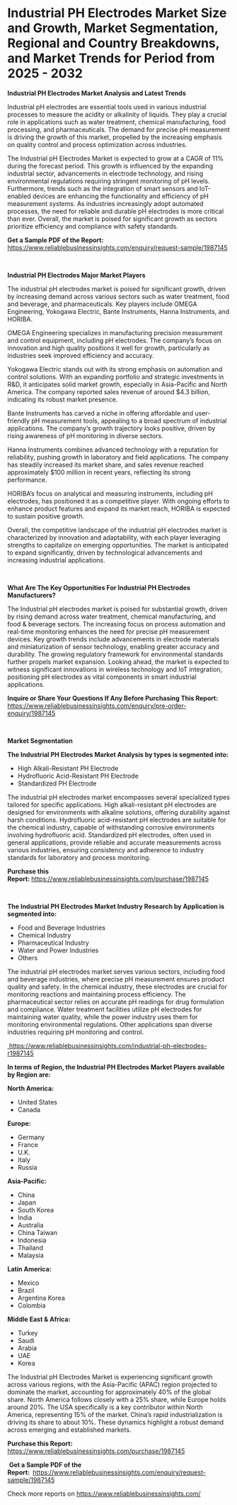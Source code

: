 <p><h1>Industrial PH Electrodes Market Size and Growth, Market Segmentation, Regional and Country Breakdowns, and Market Trends for Period from 2025 -  2032</h1></p><p><strong>Industrial PH Electrodes Market Analysis and Latest Trends</strong></p>
<p><p>Industrial pH electrodes are essential tools used in various industrial processes to measure the acidity or alkalinity of liquids. They play a crucial role in applications such as water treatment, chemical manufacturing, food processing, and pharmaceuticals. The demand for precise pH measurement is driving the growth of this market, propelled by the increasing emphasis on quality control and process optimization across industries.</p><p>The Industrial pH Electrodes Market is expected to grow at a CAGR of 11% during the forecast period. This growth is influenced by the expanding industrial sector, advancements in electrode technology, and rising environmental regulations requiring stringent monitoring of pH levels. Furthermore, trends such as the integration of smart sensors and IoT-enabled devices are enhancing the functionality and efficiency of pH measurement systems. As industries increasingly adopt automated processes, the need for reliable and durable pH electrodes is more critical than ever. Overall, the market is poised for significant growth as sectors prioritize efficiency and compliance with safety standards.</p></p>
<p><strong>Get a Sample PDF of the Report:&nbsp;</strong> <a href="https://www.reliablebusinessinsights.com/enquiry/request-sample/1987145?utm_campaign=3109&utm_medium=2&utm_source=Github&utm_content=ia&utm_term=07042025&utm_id=industrial-ph-electrodes">https://www.reliablebusinessinsights.com/enquiry/request-sample/1987145</a></p>
<p>&nbsp;</p>
<p><strong>Industrial PH Electrodes Major Market Players</strong></p>
<p><p>The industrial pH electrodes market is poised for significant growth, driven by increasing demand across various sectors such as water treatment, food and beverage, and pharmaceuticals. Key players include OMEGA Engineering, Yokogawa Electric, Bante Instruments, Hanna Instruments, and HORIBA.</p><p>OMEGA Engineering specializes in manufacturing precision measurement and control equipment, including pH electrodes. The company’s focus on innovation and high quality positions it well for growth, particularly as industries seek improved efficiency and accuracy. </p><p>Yokogawa Electric stands out with its strong emphasis on automation and control solutions. With an expanding portfolio and strategic investments in R&D, it anticipates solid market growth, especially in Asia-Pacific and North America. The company reported sales revenue of around $4.3 billion, indicating its robust market presence.</p><p>Bante Instruments has carved a niche in offering affordable and user-friendly pH measurement tools, appealing to a broad spectrum of industrial applications. The company’s growth trajectory looks positive, driven by rising awareness of pH monitoring in diverse sectors.</p><p>Hanna Instruments combines advanced technology with a reputation for reliability, pushing growth in laboratory and field applications. The company has steadily increased its market share, and sales revenue reached approximately $100 million in recent years, reflecting its strong performance.</p><p>HORIBA’s focus on analytical and measuring instruments, including pH electrodes, has positioned it as a competitive player. With ongoing efforts to enhance product features and expand its market reach, HORIBA is expected to sustain positive growth.</p><p>Overall, the competitive landscape of the industrial pH electrodes market is characterized by innovation and adaptability, with each player leveraging strengths to capitalize on emerging opportunities. The market is anticipated to expand significantly, driven by technological advancements and increasing industrial applications.</p></p>
<p>&nbsp;</p>
<p><strong>What Are The Key Opportunities For Industrial PH Electrodes Manufacturers?</strong></p>
<p><p>The Industrial pH electrodes market is poised for substantial growth, driven by rising demand across water treatment, chemical manufacturing, and food & beverage sectors. The increasing focus on process automation and real-time monitoring enhances the need for precise pH measurement devices. Key growth trends include advancements in electrode materials and miniaturization of sensor technology, enabling greater accuracy and durability. The growing regulatory framework for environmental standards further propels market expansion. Looking ahead, the market is expected to witness significant innovations in wireless technology and IoT integration, positioning pH electrodes as vital components in smart industrial applications.</p></p>
<p><strong>Inquire or Share Your Questions If Any Before Purchasing This Report:</strong> <a href="https://www.reliablebusinessinsights.com/enquiry/pre-order-enquiry/1987145?utm_campaign=3109&utm_medium=2&utm_source=Github&utm_content=ia&utm_term=07042025&utm_id=industrial-ph-electrodes">https://www.reliablebusinessinsights.com/enquiry/pre-order-enquiry/1987145</a></p>
<p>&nbsp;</p>
<p><strong>Market Segmentation</strong></p>
<p><strong>The Industrial PH Electrodes Market Analysis by types is segmented into:</strong></p>
<p><ul><li>High Alkali-Resistant PH Electrode</li><li>Hydrofluoric Acid-Resistant PH Electrode</li><li>Standardized PH Electrode</li></ul></p>
<p><p>The industrial pH electrodes market encompasses several specialized types tailored for specific applications. High alkali-resistant pH electrodes are designed for environments with alkaline solutions, offering durability against harsh conditions. Hydrofluoric acid-resistant pH electrodes are suitable for the chemical industry, capable of withstanding corrosive environments involving hydrofluoric acid. Standardized pH electrodes, often used in general applications, provide reliable and accurate measurements across various industries, ensuring consistency and adherence to industry standards for laboratory and process monitoring.</p></p>
<p><strong>Purchase this Report:&nbsp;</strong><a href="https://www.reliablebusinessinsights.com/purchase/1987145?utm_campaign=3109&utm_medium=2&utm_source=Github&utm_content=ia&utm_term=07042025&utm_id=industrial-ph-electrodes">https://www.reliablebusinessinsights.com/purchase/1987145</a></p>
<p>&nbsp;</p>
<p><strong>The Industrial PH Electrodes Market Industry Research by Application is segmented into:</strong></p>
<p><ul><li>Food and Beverage Industries</li><li>Chemical Industry</li><li>Pharmaceutical Industry</li><li>Water and Power Industries</li><li>Others</li></ul></p>
<p><p>The industrial pH electrodes market serves various sectors, including food and beverage industries, where precise pH measurement ensures product quality and safety. In the chemical industry, these electrodes are crucial for monitoring reactions and maintaining process efficiency. The pharmaceutical sector relies on accurate pH readings for drug formulation and compliance. Water treatment facilities utilize pH electrodes for maintaining water quality, while the power industry uses them for monitoring environmental regulations. Other applications span diverse industries requiring pH monitoring and control.</p></p>
<p><a href="https://www.reliablebusinessinsights.com/industrial-ph-electrodes-r1987145?utm_campaign=3109&utm_medium=2&utm_source=Github&utm_content=ia&utm_term=07042025&utm_id=industrial-ph-electrodes">&nbsp;https://www.reliablebusinessinsights.com/industrial-ph-electrodes-r1987145</a></p>
<p><strong>In terms of Region, the Industrial PH Electrodes Market Players available by Region are:</strong></p>
<p>
    <p> <strong> North America: </strong>
        <ul>
            <li>United States</li>
            <li>Canada</li>
        </ul>
        </p> 
    <p> <strong> Europe: </strong>
        <ul>
            <li>Germany</li>
            <li>France</li>
            <li>U.K.</li>
            <li>Italy</li>
            <li>Russia</li>
        </ul>
        </p> 
    <p> <strong> Asia-Pacific: </strong>
        <ul>
            <li>China</li>
            <li>Japan</li>
            <li>South Korea</li>
            <li>India</li>
            <li>Australia</li>
            <li>China Taiwan</li>
            <li>Indonesia</li>
            <li>Thailand</li>
            <li>Malaysia</li>
        </ul>
        </p> 
    <p> <strong> Latin America: </strong>
        <ul>
            <li>Mexico</li>
            <li>Brazil</li>
            <li>Argentina Korea</li>
            <li>Colombia</li>
        </ul>
        </p> 
    <p> <strong> Middle East & Africa: </strong>
        <ul>
            <li>Turkey</li>
            <li>Saudi</li>
            <li>Arabia</li>
            <li>UAE</li>
            <li>Korea</li>
        </ul>
    </p>
    </p>
<p><p>The Industrial pH Electrodes Market is experiencing significant growth across various regions, with the Asia-Pacific (APAC) region projected to dominate the market, accounting for approximately 40% of the global share. North America follows closely with a 25% share, while Europe holds around 20%. The USA specifically is a key contributor within North America, representing 15% of the market. China’s rapid industrialization is driving its share to about 10%. These dynamics highlight a robust demand across emerging and established markets.</p></p>
<p><strong>Purchase this Report: </strong><a href="https://www.reliablebusinessinsights.com/purchase/1987145?utm_campaign=3109&utm_medium=2&utm_source=Github&utm_content=ia&utm_term=07042025&utm_id=industrial-ph-electrodes">https://www.reliablebusinessinsights.com/purchase/1987145</a></p>
<p>&nbsp;<strong>Get a Sample PDF of the Report:&nbsp;&nbsp;</strong><a href="https://www.reliablebusinessinsights.com/enquiry/request-sample/1987145?utm_campaign=3109&utm_medium=2&utm_source=Github&utm_content=ia&utm_term=07042025&utm_id=industrial-ph-electrodes">https://www.reliablebusinessinsights.com/enquiry/request-sample/1987145</a></p>
<p><strong></strong></p>
<p>Check more reports on <a href="https://www.reliablebusinessinsights.com/?utm_campaign=3109&utm_medium=2&utm_source=Github&utm_content=ia&utm_term=07042025&utm_id=industrial-ph-electrodes">https://www.reliablebusinessinsights.com/</a></p>